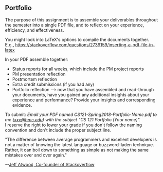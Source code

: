 ## Portfolio

The purpose of this assignment is to assemble your deliverables throughout the semester into a single PDF file, and to reflect on your experience, efficiency, and effectiveness.

You might look into LaTeX's options to compile the documents together. E.g., <https://stackoverflow.com/questions/2739159/inserting-a-pdf-file-in-latex>

In your PDF assemble together:
* Status reports for all weeks, which include the PM project reports
* PM presentation reflection
* Postmortem reflection
* Extra credit submissions (if you had any)
* Portfolio reflection --> now that you have assembled and read-through your documents, have you gained any additional insights about your experience and performance? Provide your insights and corresponding evidence.

To submit:
_Email your PDF named CS121-Spring2018-Portfolio-Name.pdf to me (xxx@hmc.edu) with the subject "CS 121 Portfolio (Your name)"._   
I reserve the right to lower your grade if you don't follow the naming convention and don't include the proper subject line.


"The difference between average programmers and excellent developers is not a matter of knowing the latest language or buzzword-laden technique. Rather, it can boil down to something as simple as not making the same mistakes over and over again."

--[Jeff Atwood, Co-founder of Stackoverflow](https://blog.codinghorror.com/the-project-postmortem/)
